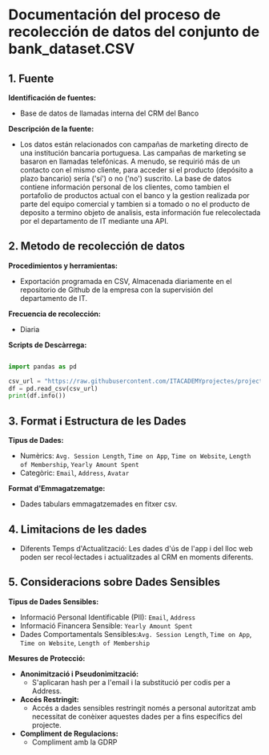 # Documentación del proceso de recolección de datos del conjunto de bank_dataset.CSV
## 1. Fuente

**Identificación de fuentes:**
- Base de datos de llamadas interna del CRM del Banco

**Descripción de la fuente:**
- Los datos están relacionados con campañas de marketing directo de una institución bancaria portuguesa. Las campañas de marketing se basaron en llamadas telefónicas. A menudo, se requirió más de un contacto con el mismo cliente, para acceder si el producto (depósito a plazo bancario) sería ('sí') o no ('no') suscrito. La base de datos contiene información personal de los clientes, como tambien el portafolio de productos actual con el banco y la gestion realizada por parte del equipo comercial y tambien si a tomado o no el producto de deposito a termino objeto de analisis, esta información fue relecolectada por el departamento de IT mediante una API.
  
## 2. Metodo de recolección de datos

**Procedimientos y herramientas:**
- Exportación programada en CSV, Almacenada diariamente en el repositorio de Github de la empresa con la supervisión del departamento de IT.

**Frecuencia de recolección:**
- Diaria
  
**Scripts de Descàrrega:**

```python

import pandas as pd

csv_url = "https://raw.githubusercontent.com/ITACADEMYprojectes/projecteML/main/Ecommerce_Customers.csv"
df = pd.read_csv(csv_url)
print(df.info())

```

## 3. Format i Estructura de les Dades

**Tipus de Dades:**
- Numèrics: `Avg. Session Length`, `Time on App`, `Time on Website`, `Length of Membership`, `Yearly Amount Spent`
- Categòric: `Email`, `Address`, `Avatar`

**Format d'Emmagatzematge:**
- Dades tabulars emmagatzemades en fitxer csv.

## 4. Limitacions de les dades

- Diferents Temps d'Actualització: Les dades d'ús de l'app i del lloc web poden ser recol·lectades i actualitzades al CRM en moments diferents.

## 5. Consideracions sobre Dades Sensibles

**Tipus de Dades Sensibles:**
- Informació Personal Identificable (PII): `Email`, `Address`
- Informació Financera Sensible: `Yearly Amount Spent`
- Dades Comportamentals Sensibles:`Avg. Session Length`, `Time on App`, `Time on Website`, `Length of Membership`

**Mesures de Protecció:**
- **Anonimització i Pseudonimització:**
  - S'aplicaran hash per a l'email i la substitució per codis per a Address.
- **Accés Restringit:**
  - Accés a dades sensibles restringit només a personal autoritzat amb necessitat de conèixer aquestes dades per a fins específics del projecte.
- **Compliment de Regulacions:**
  - Compliment amb la GDRP
